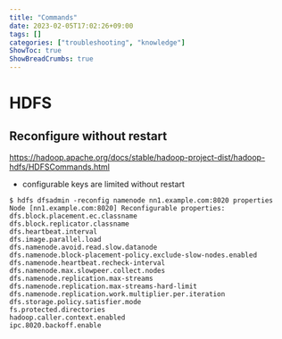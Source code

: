 ```yaml
---
title: "Commands"
date: 2023-02-05T17:02:26+09:00
tags: []
categories: ["troubleshooting", "knowledge"]
ShowToc: true
ShowBreadCrumbs: true
---
```




# HDFS

## Reconfigure without restart

https://hadoop.apache.org/docs/stable/hadoop-project-dist/hadoop-hdfs/HDFSCommands.html

- configurable keys are limited without restart

```
$ hdfs dfsadmin -reconfig namenode nn1.example.com:8020 properties
Node [nn1.example.com:8020] Reconfigurable properties:
dfs.block.placement.ec.classname
dfs.block.replicator.classname
dfs.heartbeat.interval
dfs.image.parallel.load
dfs.namenode.avoid.read.slow.datanode
dfs.namenode.block-placement-policy.exclude-slow-nodes.enabled
dfs.namenode.heartbeat.recheck-interval
dfs.namenode.max.slowpeer.collect.nodes
dfs.namenode.replication.max-streams
dfs.namenode.replication.max-streams-hard-limit
dfs.namenode.replication.work.multiplier.per.iteration
dfs.storage.policy.satisfier.mode
fs.protected.directories
hadoop.caller.context.enabled
ipc.8020.backoff.enable
```